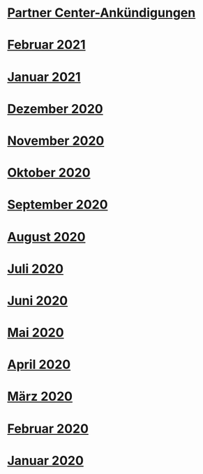 # [Partner Center-Ankündigungen](index.md)
# [Februar 2021](2021-february.md)
# [Januar 2021](2021-january.md)
# [Dezember 2020](2020-december.md)
# [November 2020](2020-november.md)
# [Oktober 2020](2020-october.md)
# [September 2020](2020-september.md)
# [August 2020](2020-august.md)
# [Juli 2020](2020-july.md)
# [Juni 2020](2020-june.md)
# [Mai 2020](2020-may.md)
# [April 2020](2020-april.md)
# [März 2020](2020-march.md)
# [Februar 2020](2020-february.md)
# [Januar 2020](2020-january.md)
